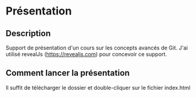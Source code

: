 # Présentation

## Description

Support de présentation d'un cours sur les concepts avancés de Git. J'ai utilisé revealJs (https://revealjs.com) pour concevoir ce support.


## Comment lancer la présentation

Il suffit de télécharger le dossier et double-cliquer sur le fichier index.html
